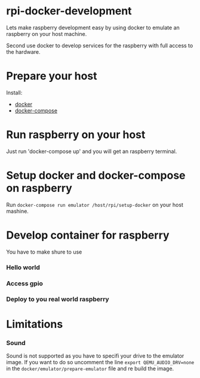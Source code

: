 # rpi-docker-development

Lets make raspberry development easy by using docker to emulate an raspberry on your host machine.

Second use docker to develop services for the raspberry with full access to the hardware.

# Prepare your host

Install:
  * [docker](https://docs.docker.com/engine/installation/)
  * [docker-compose](https://docs.docker.com/compose/install/)


# Run raspberry on your host

Just run 'docker-compose up' and you will get an raspberry terminal.


# Setup docker and docker-compose on raspberry

Run `docker-compose run emulator /host/rpi/setup-docker` on your host mashine.

# Develop container for raspberry

You have to make shure to use

### Hello world
### Access gpio
### Deploy to you real world raspberry


# Limitations
### Sound

Sound is not supported as you have to specifi your drive to the emulator image. If you want to do so uncomment the line `export QEMU_AUDIO_DRV=none` in the `docker/emulator/prepare-emulator` file and re build the image.
